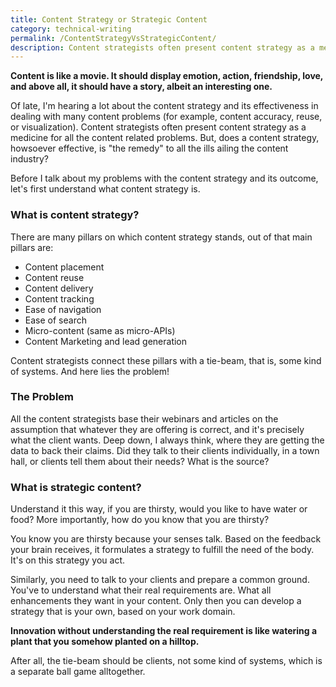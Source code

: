 ```yaml
---
title: Content Strategy or Strategic Content
category: technical-writing
permalink: /ContentStrategyVsStrategicContent/
description: Content strategists often present content strategy as a medicine for all the content related problems. But, does a content strategy, howsoever effective, is "the remedy" to all the ills ailing the content industry?
---
```


**Content is like a movie. It should display emotion, action, friendship, love, and above all, it should have a story, albeit an interesting one.**

Of late, I'm hearing a lot about the content strategy and its effectiveness in dealing with many content problems (for example, content accuracy, reuse, or visualization). Content strategists often present content strategy as a medicine for all the content related problems. But, does a content strategy, howsoever effective, is "the remedy" to all the ills ailing the content industry?

Before I talk about my problems with the content strategy and its outcome, let's first understand what content strategy is.  

### What is content strategy?

There are many pillars on which content strategy stands, out of that main pillars are:

 - Content placement
 - Content reuse
 - Content delivery
 - Content tracking
 - Ease of navigation
 - Ease of search
 - Micro-content (same as micro-APIs)
 - Content Marketing and lead generation

Content strategists connect these pillars with a tie-beam, that is, some kind of systems.
And here lies the problem!

### The Problem

All the content strategists base their webinars and articles on the assumption that whatever they are offering is correct, and it's precisely what the client wants. Deep down, I always think, where they are getting the data to back their claims. Did they talk to their clients individually, in a town hall, or clients tell them about their needs? What is the source?

### What is strategic content?

Understand it this way, if you are thirsty, would you like to have water or food? More importantly, how do you know that you are thirsty?

You know you are thirsty because your senses talk. Based on the feedback your brain receives, it formulates a strategy to fulfill the need of the body. It's on this strategy you act.

Similarly, you need to talk to your clients and prepare a common ground. You've to understand what their real requirements are. What all enhancements they want in your content. Only then you can develop a strategy that is your own, based on your work domain.

**Innovation without understanding the real requirement is like watering a plant that you somehow planted on a hilltop.**

After all, the tie-beam should be clients, not some kind of systems, which is a separate ball game alltogether.